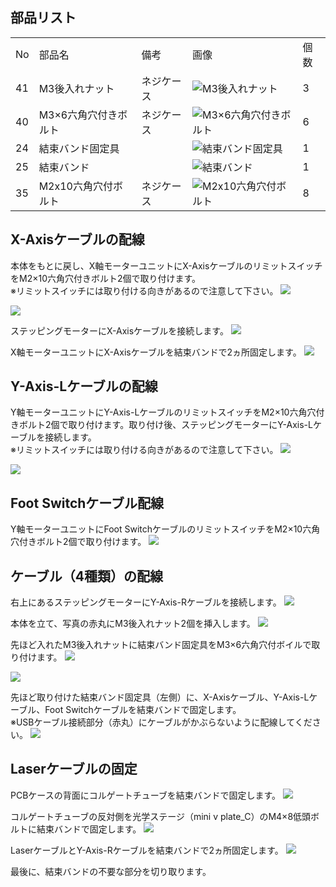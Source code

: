 ## 部品リスト
<table class="packing-list">
<tbody>
<tr>
<td>No</td>
<td>部品名</td>
<td>備考</td>
<td class="packing-img">画像</td>
<td>個数</td>
</tr>
<tr>
<td>41</td>
<td>M3後入れナット</td>
<td>ネジケース</td>
<td><img src="./images/07/p7-1.jpg" alt="M3後入れナット"></td>
<td>3</td>
</tr>
<tr>
<td>40</td>
<td>M3×6六角穴付きボルト</td>
<td>ネジケース</td>
<td><img src="./images/07/p7-2.jpg" alt="M3×6六角穴付きボルト"></td>
<td>6</td>
</tr>
<tr>
<td>24</td>
<td>結束バンド固定具</td>
<td></td>
<td><img src="./images/07/p7-3.jpg" alt="結束バンド固定具"></td>
<td>1</td>
</tr>
<tr>
<td>25</td>
<td>結束バンド</td>
<td></td>
<td><img src="./images/07/p7-4.jpg" alt="結束バンド"></td>
<td>1</td>
</tr>
<tr>
<td>35</td>
<td>M2x10六角穴付ボルト</td>
<td>ネジケース</td>
<td><img src="./images/07/p7-5.jpg" alt="M2x10六角穴付ボルト"></td>
<td>8</td>
</tr>
</tbody>
</table>

## X-Axisケーブルの配線
本体をもとに戻し、X軸モーターユニットにX-AxisケーブルのリミットスイッチをM2&times;10六角穴付きボルト2個で取り付けます。  
※リミットスイッチには取り付ける向きがあるので注意して下さい。
<img src="./images/07/mini-300mm_07_01.jpg">

<img src="./images/07/mini-300mm_07_02.jpg">

ステッピングモーターにX-Axisケーブルを接続します。
<img src="./images/07/mini-300mm_07_03.jpg">

X軸モーターユニットにX-Axisケーブルを結束バンドで2ヵ所固定します。
<img src="./images/07/mini-300mm_07_04.jpg">

## Y-Axis-Lケーブルの配線
Y軸モーターユニットにY-Axis-LケーブルのリミットスイッチをM2&times;10六角穴付きボルト2個で取り付けます。取り付け後、ステッピングモーターにY-Axis-Lケーブルを接続します。  
※リミットスイッチには取り付ける向きがあるので注意して下さい。
<img src="./images/07/mini-300mm_07_05.jpg">

<img src="./images/07/mini-300mm_07_06.jpg">

## Foot Switchケーブル配線
Y軸モーターユニットにFoot SwitchケーブルのリミットスイッチをM2&times;10六角穴付きボルト2個で取り付けます。
<img src="./images/07/mini-300mm_07_07.jpg">

## ケーブル（4種類）の配線
右上にあるステッピングモーターにY-Axis-Rケーブルを接続します。
<img src="./images/07/mini-300mm_07_09.jpg">

本体を立て、写真の赤丸にM3後入れナット2個を挿入します。
<img src="./images/07/mini-300mm_07_10.jpg">

先ほど入れたM3後入れナットに結束バンド固定具をM3&times;6六角穴付ボイルで取り付けます。
<img src="./images/07/mini-300mm_07_11.jpg">

<img src="./images/07/mini-300mm_07_12.jpg">

先ほど取り付けた結束バンド固定具（左側）に、X-Axisケーブル、Y-Axis-Lケーブル、Foot Switchケーブルを結束バンドで固定します。  
※USBケーブル接続部分（赤丸）にケーブルがかぶらないように配線してください。
<img src="./images/07/mini-300mm_07_14.jpg">

## Laserケーブルの固定
PCBケースの背面にコルゲートチューブを結束バンドで固定します。
<img src="./images/07/mini-300mm_07_16.jpg">

コルゲートチューブの反対側を光学ステージ（mini v plate_C）のM4&times;8低頭ボルトに結束バンドで固定します。
<img src="./images/07/mini-300mm_07_17.jpg">

LaserケーブルとY-Axis-Rケーブルを結束バンドで2ヵ所固定します。
<img src="./images/07/mini-300mm_07_18.jpg">

最後に、結束バンドの不要な部分を切り取ります。

